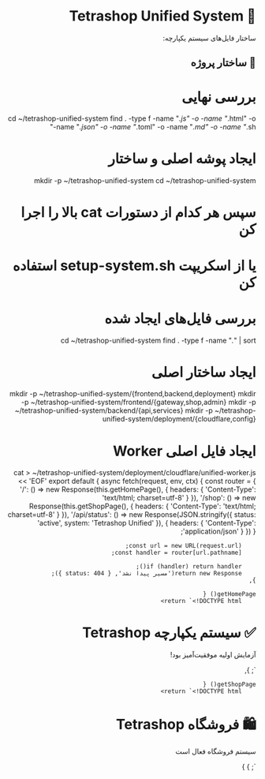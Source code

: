# 🚀 Tetrashop Unified System

ساختار فایل‌های سیستم یکپارچه:

## 📁 ساختار پروژه
# بررسی نهایی
cd ~/tetrashop-unified-system
find . -type f -name "*.js" -o -name "*.html" -o -name "*.json" -o -name "*.toml" -o -name "*.md" -o -name "*.sh"
# ایجاد پوشه اصلی و ساختار
mkdir -p ~/tetrashop-unified-system
cd ~/tetrashop-unified-system

# سپس هر کدام از دستورات cat بالا را اجرا کن
# یا از اسکریپت setup-system.sh استفاده کن
# بررسی فایل‌های ایجاد شده
cd ~/tetrashop-unified-system
find . -type f -name "*.*" | sort
# ایجاد ساختار اصلی
mkdir -p ~/tetrashop-unified-system/{frontend,backend,deployment}
mkdir -p ~/tetrashop-unified-system/frontend/{gateway,shop,admin}
mkdir -p ~/tetrashop-unified-system/backend/{api,services}
mkdir -p ~/tetrashop-unified-system/deployment/{cloudflare,config}

# ایجاد فایل اصلی Worker
cat > ~/tetrashop-unified-system/deployment/cloudflare/unified-worker.js << 'EOF'
export default {
    async fetch(request, env, ctx) {
        const router = {
            '/': () => new Response(this.getHomePage(), { headers: { 'Content-Type': 'text/html; charset=utf-8' } }),
            '/shop': () => new Response(this.getShopPage(), { headers: { 'Content-Type': 'text/html; charset=utf-8' } }),
            '/api/status': () => new Response(JSON.stringify({ status: 'active', system: 'Tetrashop Unified' }), { headers: { 'Content-Type': 'application/json' } })
        };

        const url = new URL(request.url);
        const handler = router[url.pathname];
        
        if (handler) return handler();
        return new Response('مسیر پیدا نشد', { status: 404 });
    },

    getHomePage() {
        return `<!DOCTYPE html>
<html dir="rtl">
<head><meta charset="UTF-8"><title>تست سیستم</title></head>
<body>
    <h1>✅ سیستم یکپارچه Tetrashop</h1>
    <p>آزمایش اولیه موفقیت‌آمیز بود!</p>
</body>
</html>`;
    },

    getShopPage() {
        return `<!DOCTYPE html>
<html dir="rtl">
<head><meta charset="UTF-8"><title>فروشگاه</title></head>
<body>
    <h1>🛍️ فروشگاه Tetrashop</h1>
    <p>سیستم فروشگاه فعال است</p>
</body>
</html>`;
    }
}
